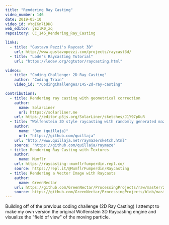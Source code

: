 ```yaml
---
title: "Rendering Ray Casting"
video_number: 146
date: 2019-05-10
video_id: vYgIKn7iDH8
web_editor: yEzlR0_zq
repository: CC_146_Rendering_Ray_Casting

links:
  - title: "Gustavo Pezzi's Raycast 3D"
    url: http://www.gustavopezzi.com/projects/raycast3d/
  - title: "Lode's Raycasting Tutorial"
    url: "https://lodev.org/cgtutor/raycasting.html"

videos:
  - title: "Coding Challenge: 2D Ray Casting"
    author: "Coding Train"
    video_id: "/CodingChallenges/145-2d-ray-casting"

contributions:
  - title: Rendering ray casting with geometrical correction
    author:
      name: SolarLiner
      url: https://solarliner.me
    url: https://editor.p5js.org/SolarLiner/sketches/J1Y97pKuR
  - title: "Wolfenstein 3D style raycasting with randomly generated mazes (p5.js)"
    author:
      name: "Ben (quillaja)"
      url: "https://github.com/quillaja"
    url: "http://www.quillaja.net/raymaze/sketch.html"
    source: "https://github.com/quillaja/raymaze"
  - title: Rendering Ray Casting with Textures
    author:
      name: Mumflr
    url: https://raycasting--mumflrfumperdin.repl.co/
    source: https://repl.it/@MumflrFumperdin/Raycasting
  - title: Rendering a Vector Image with Raycasts
    author:
      name: GreenNectar
    url: https://github.com/GreenNectar/ProcessingProjects/raw/master/2DRayCastRenderer.zip
    source: https://github.com/GreenNectar/ProcessingProjects/blob/master/2DRayCastRenderer.zip
---
```


Building off of the previous coding challenge (2D Ray Casting) I attempt to make my own version the original Wolfenstein 3D Raycasting engine and visualize the "field of view" of the moving particle.
